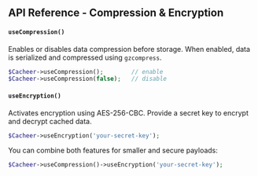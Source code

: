 ## API Reference - Compression & Encryption

#### `useCompression()`
Enables or disables data compression before storage. When enabled, data is serialized and compressed using `gzcompress`.

```php
$Cacheer->useCompression();        // enable
$Cacheer->useCompression(false);   // disable
```

#### `useEncryption()`
Activates encryption using AES-256-CBC. Provide a secret key to encrypt and decrypt cached data.

```php
$Cacheer->useEncryption('your-secret-key');
```

You can combine both features for smaller and secure payloads:

```php
$Cacheer->useCompression()->useEncryption('your-secret-key');
```
